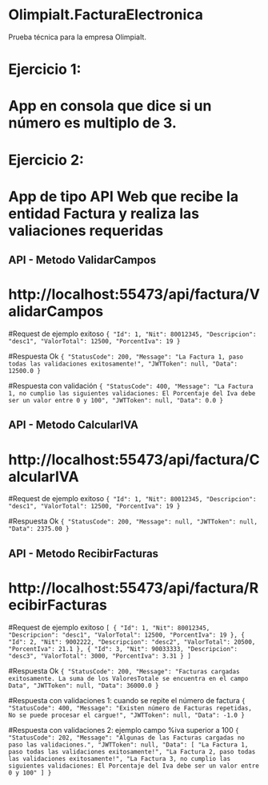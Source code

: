 # OlimpiaIt.FacturaElectronica
Prueba técnica para la empresa OlimpiaIt.

# Ejercicio 1: 
# App en consola que dice si un número es multiplo de 3.

# Ejercicio 2: 
# App de tipo API Web que recibe la entidad Factura y realiza las valiaciones requeridas


## API - Metodo ValidarCampos
# http://localhost:55473/api/factura/ValidarCampos

#Request de ejemplo exitoso
`
{
    "Id": 1,
    "Nit": 80012345,
    "Descripcion": "desc1",
    "ValorTotal": 12500,
    "PorcentIva": 19
}
`

#Respuesta Ok
`
{
    "StatusCode": 200,
    "Message": "La Factura 1, paso todas las validaciones exitosamente!",
    "JWTToken": null,
    "Data": 12500.0
}
`

#Respuesta con validación
`
{
    "StatusCode": 400,
    "Message": "La Factura 1, no cumplio las siguientes validaciones: El Porcentaje del Iva debe ser un valor entre 0 y 100",
    "JWTToken": null,
    "Data": 0.0
}
`

## API - Metodo CalcularIVA
# http://localhost:55473/api/factura/CalcularIVA

#Request de ejemplo exitoso
`
{
    "Id": 1,
    "Nit": 80012345,
    "Descripcion": "desc1",
    "ValorTotal": 12500,
    "PorcentIva": 19
}
`

#Respuesta Ok
`
{
    "StatusCode": 200,
    "Message": null,
    "JWTToken": null,
    "Data": 2375.00
}
`

## API - Metodo RecibirFacturas
# http://localhost:55473/api/factura/RecibirFacturas

#Request de ejemplo exitoso
`
[
    {
        "Id": 1,
        "Nit": 80012345,
        "Descripcion": "desc1",
        "ValorTotal": 12500,
        "PorcentIva": 19
    },
    {
        "Id": 2,
        "Nit": 9002222,
        "Descripcion": "desc2",
        "ValorTotal": 20500,
        "PorcentIva": 21.1
    },
    {
        "Id": 3,
        "Nit": 90033333,
        "Descripcion": "desc3",
        "ValorTotal": 3000,
        "PorcentIva": 3.31
    }
]
`

#Respuesta Ok
`
{
    "StatusCode": 200,
    "Message": "Facturas cargadas exitosamente. La suma de los ValoresTotale se encuentra en el campo Data",
    "JWTToken": null,
    "Data": 36000.0
}
`

#Respuesta con validaciones 1: cuando se repite el número de factura
`
{
    "StatusCode": 400,
    "Message": "Existen número de Facturas repetidas, No se puede procesar el cargue!",
    "JWTToken": null,
    "Data": -1.0
}
`

#Respuesta con validaciones 2: ejemplo campo %iva superior a 100
`
{
    "StatusCode": 202,
    "Message": "Algunas de las Facturas cargadas no paso las validaciones.",
    "JWTToken": null,
    "Data": [
        "La Factura 1, paso todas las validaciones exitosamente!",
        "La Factura 2, paso todas las validaciones exitosamente!",
        "La Factura 3, no cumplio las siguientes validaciones: El Porcentaje del Iva debe ser un valor entre 0 y 100"
    ]
}
`

